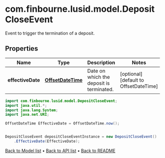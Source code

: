 # com.finbourne.lusid.model.DepositCloseEvent
Event to trigger the termination of a deposit.

## Properties

Name | Type | Description | Notes
------------ | ------------- | ------------- | -------------
**effectiveDate** | [**OffsetDateTime**](OffsetDateTime.md) | Date on which the deposit is terminated. | [optional] [default to OffsetDateTime]

```java
import com.finbourne.lusid.model.DepositCloseEvent;
import java.util.*;
import java.lang.System;
import java.net.URI;

OffsetDateTime EffectiveDate = OffsetDateTime.now();


DepositCloseEvent depositCloseEventInstance = new DepositCloseEvent()
    .EffectiveDate(EffectiveDate);
```


[Back to Model list](../README.md#documentation-for-models) &#8226; [Back to API list](../README.md#documentation-for-api-endpoints) &#8226; [Back to README](../README.md)

